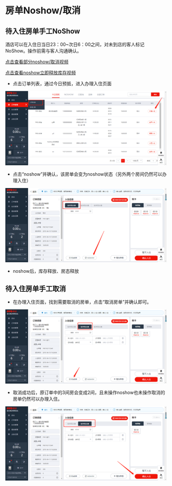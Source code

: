 # 房单Noshow/取消

## 待入住房单手工NoShow   

酒店可以在入住日当日23：00~次日6：00之间，对未到店的客人标记NoShow。操作前需与客人沟通确认。

 [点击查看部分noshow/取消视频](http://crs-pms-vidio.oss-cn-beijing.aliyuncs.com/%E5%A4%9C%E5%AE%A1-%E9%83%A8%E5%88%86%E5%8F%96%E6%B6%88%26%E9%83%A8%E5%88%86noshow.mp4)

[点击查看noshow立即释放库存视频](http://crs-pms-vidio.oss-cn-beijing.aliyuncs.com/%E5%A4%9C%E5%AE%A1-noshow%E7%AB%8B%E5%8D%B3%E9%87%8A%E6%94%BE%E5%BA%93%E5%AD%98.mp4)

* 点击订单列表，通过今日预抵，进入办理入住页面

![](../../../.gitbook/assets/image%20%28356%29.png)

* 点击“noshow”并确认，该房单会变为noshow状态（另外两个房间仍然可以办理入住）

![](../../../.gitbook/assets/image%20%2884%29.png)

* noshow后，库存释放、房态释放

## 待入住房单手工取消

* 在办理入住页面，找到需要取消的房单，点击“取消房单”并确认即可。

![](../../../.gitbook/assets/image%20%28895%29.png)

* 取消成功后，原订单中的3间房会变成2间，且未操作noshow也未操作取消的房单仍然可以办理入住。

![](../../../.gitbook/assets/image%20%28124%29.png)



#### 

